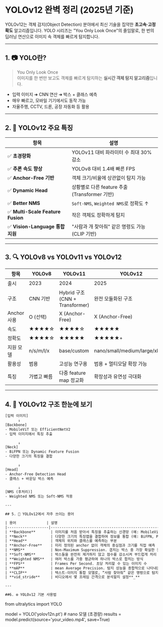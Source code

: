 # YOLOv12 완벽 정리 (2025년 기준)

YOLOv12는 객체 감지(Object Detection) 분야에서 최신 기술을 집약한 **초고속·고정확도** 알고리즘입니다. YOLO 시리즈는 "You Only Look Once"의 줄임말로, 한 번의 딥러닝 연산으로 이미지 속 객체를 빠르게 탐지합니다.

---

## 1. 📷 YOLO란?

> You Only Look Once  
이미지를 한 번만 보고도 객체를 빠르게 탐지하는 **실시간 객체 탐지 알고리즘**입니다.

- 입력 이미지 ➜ CNN 연산 ➜ 박스 + 클래스 예측
- 매우 빠르고, 모바일 기기에서도 동작 가능
- 자율주행, CCTV, 드론, 공장 자동화 등 활용

---

## 2. 🚀 YOLOv12 주요 특징

| 항목 | 설명 |
|------|------|
| ✅ **초경량화** | YOLOv11 대비 파라미터 수 최대 30% 감소 |
| ✅ **추론 속도 향상** | YOLOv8 대비 1.4배 빠른 FPS |
| ✅ **Anchor-Free 기반** | 객체 크기/비율에 상관없이 탐지 가능 |
| ✅ **Dynamic Head** | 상황별로 다른 feature 추출 (Transformer 기반) |
| ✅ **Better NMS** | `Soft-NMS`, `Weighted NMS`로 정확도 ↑ |
| ✅ **Multi-Scale Feature Fusion** | 작은 객체도 정확하게 탐지 |
| ✅ **Vision-Language 통합 지원** | "사람과 개 찾아줘" 같은 명령도 가능 (CLIP 기반)

---

## 3. 🔍 YOLOv8 vs YOLOv11 vs YOLOv12

| 항목 | YOLOv8 | YOLOv11 | YOLOv12 |
|------|--------|---------|---------|
| 출시 | 2023 | 2024 | 2025 |
| 구조 | CNN 기반 | Hybrid 구조 (CNN + Transformer) | 완전 모듈화된 구조 |
| Anchor 사용 | O (선택) | X (Anchor-Free) | X (Anchor-Free) |
| 속도 | ★★★★☆ | ★★★★☆ | ★★★★★ |
| 정확도 | ★★★★☆ | ★★★★★ | ★★★★★+ |
| 지원 모델 | n/s/m/l/x | base/custom | nano/small/medium/large/xlarge |
| 활용성 | 범용 | 고성능 연구용 | 범용 + 멀티모달 확장 가능 |
| 특징 | 가볍고 빠름 | 다중 feature map 정교화 | 확장성과 유연성 극대화 |

---

## 4. 🧠 YOLOv12 구조 한눈에 보기

```txt
[입력 이미지]
      ↓
[Backbone]
- MobileViT 또는 EfficientNetV2
- 입력 이미지에서 특징 추출

      ↓
[Neck]
- BiFPN 또는 Dynamic Feature Fusion
- 다양한 크기의 특징을 결합

      ↓
[Head]
- Anchor-Free Detection Head
- 클래스 + 바운딩 박스 예측

      ↓
[NMS (후처리)]
- Weighted NMS 또는 Soft-NMS 적용

---

## 5. 🧩 YOLOv12에서 자주 쓰이는 용어

| 용어              | 설명                                                                 |
|-------------------|----------------------------------------------------------------------|
| **Backbone**       | 이미지를 처음 받아서 특징을 추출하는 신경망 (예: MobileViT, EfficientNet) |
| **Neck**           | 다양한 크기의 특징맵을 결합하여 정보를 통합 (예: BiFPN, PANet 등)       |
| **Head**           | 객체의 위치와 클래스를 예측하는 부분                                   |
| **Anchor-Free**    | 미리 정의된 anchor 없이 객체의 중심점과 크기를 직접 예측               |
| **NMS**            | Non-Maximum Suppression. 겹치는 박스 중 가장 확실한 것만 남기는 기법    |
| **Soft-NMS**       | 박스들을 완전히 제거하지 않고 점수를 감소시켜 부드럽게 처리             |
| **Weighted NMS**   | 여러 박스를 가중 평균하여 하나의 박스로 합치는 방식                    |
| **FPS**            | Frames Per Second. 초당 처리할 수 있는 이미지 수                        |
| **mAP**            | mean Average Precision. 탐지 성능을 종합적으로 나타내는 지표             |
| **CLIP**           | 텍스트-이미지 통합 모델로, “사람 찾아줘” 같은 명령으로 탐지가 가능       |
| **vid_stride**     | 비디오에서 몇 프레임 간격으로 분석할지 설정**_**

---

##6. ⚙️ YOLOv12 기본 사용법
```
from ultralytics import YOLO

model = YOLO('yolov12n.pt')  # nano 모델 (초경량)
results = model.predict(source='your_video.mp4', save=True)
```

